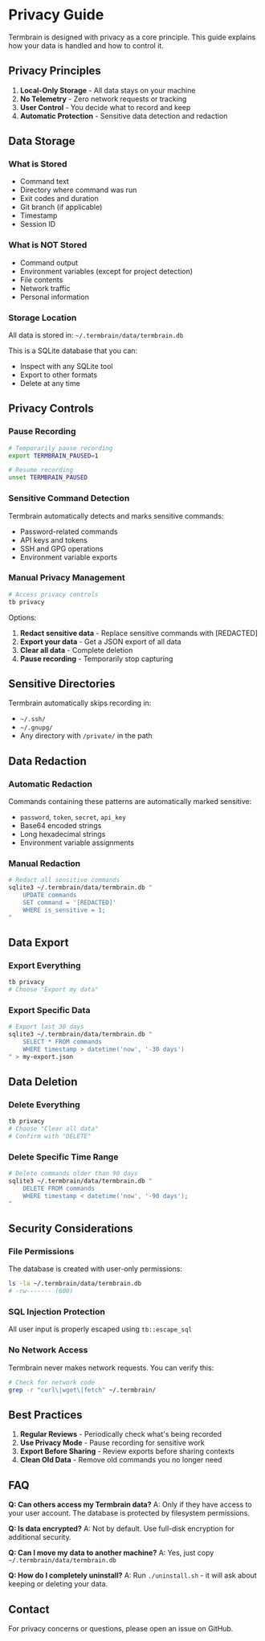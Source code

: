 # Privacy Guide

Termbrain is designed with privacy as a core principle. This guide explains how your data is handled and how to control it.

## Privacy Principles

1. **Local-Only Storage** - All data stays on your machine
2. **No Telemetry** - Zero network requests or tracking
3. **User Control** - You decide what to record and keep
4. **Automatic Protection** - Sensitive data detection and redaction

## Data Storage

### What is Stored

- Command text
- Directory where command was run
- Exit codes and duration
- Git branch (if applicable)
- Timestamp
- Session ID

### What is NOT Stored

- Command output
- Environment variables (except for project detection)
- File contents
- Network traffic
- Personal information

### Storage Location

All data is stored in: `~/.termbrain/data/termbrain.db`

This is a SQLite database that you can:
- Inspect with any SQLite tool
- Export to other formats
- Delete at any time

## Privacy Controls

### Pause Recording

```bash
# Temporarily pause recording
export TERMBRAIN_PAUSED=1

# Resume recording
unset TERMBRAIN_PAUSED
```

### Sensitive Command Detection

Termbrain automatically detects and marks sensitive commands:
- Password-related commands
- API keys and tokens
- SSH and GPG operations
- Environment variable exports

### Manual Privacy Management

```bash
# Access privacy controls
tb privacy
```

Options:
1. **Redact sensitive data** - Replace sensitive commands with [REDACTED]
2. **Export your data** - Get a JSON export of all data
3. **Clear all data** - Complete deletion
4. **Pause recording** - Temporarily stop capturing

## Sensitive Directories

Termbrain automatically skips recording in:
- `~/.ssh/`
- `~/.gnupg/`
- Any directory with `/private/` in the path

## Data Redaction

### Automatic Redaction

Commands containing these patterns are automatically marked sensitive:
- `password`, `token`, `secret`, `api_key`
- Base64 encoded strings
- Long hexadecimal strings
- Environment variable assignments

### Manual Redaction

```bash
# Redact all sensitive commands
sqlite3 ~/.termbrain/data/termbrain.db "
    UPDATE commands 
    SET command = '[REDACTED]' 
    WHERE is_sensitive = 1;
"
```

## Data Export

### Export Everything

```bash
tb privacy
# Choose "Export my data"
```

### Export Specific Data

```bash
# Export last 30 days
sqlite3 ~/.termbrain/data/termbrain.db "
    SELECT * FROM commands 
    WHERE timestamp > datetime('now', '-30 days')
" > my-export.json
```

## Data Deletion

### Delete Everything

```bash
tb privacy
# Choose "Clear all data"
# Confirm with "DELETE"
```

### Delete Specific Time Range

```bash
# Delete commands older than 90 days
sqlite3 ~/.termbrain/data/termbrain.db "
    DELETE FROM commands 
    WHERE timestamp < datetime('now', '-90 days');
"
```

## Security Considerations

### File Permissions

The database is created with user-only permissions:
```bash
ls -la ~/.termbrain/data/termbrain.db
# -rw------- (600)
```

### SQL Injection Protection

All user input is properly escaped using `tb::escape_sql`

### No Network Access

Termbrain never makes network requests. You can verify this:
```bash
# Check for network code
grep -r "curl\|wget\|fetch" ~/.termbrain/
```

## Best Practices

1. **Regular Reviews** - Periodically check what's being recorded
2. **Use Privacy Mode** - Pause recording for sensitive work
3. **Export Before Sharing** - Review exports before sharing contexts
4. **Clean Old Data** - Remove old commands you no longer need

## FAQ

**Q: Can others access my Termbrain data?**
A: Only if they have access to your user account. The database is protected by filesystem permissions.

**Q: Is data encrypted?**
A: Not by default. Use full-disk encryption for additional security.

**Q: Can I move my data to another machine?**
A: Yes, just copy `~/.termbrain/data/termbrain.db`

**Q: How do I completely uninstall?**
A: Run `./uninstall.sh` - it will ask about keeping or deleting your data.

## Contact

For privacy concerns or questions, please open an issue on GitHub.